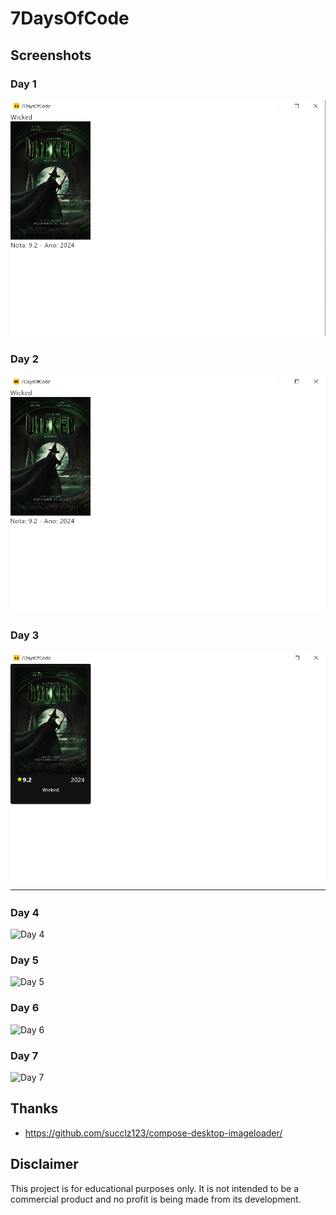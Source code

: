 # 7DaysOfCode

## Screenshots

### Day 1

![Day 1](src/main/resources/capturasDeTelaDias/dia1.png)

### Day 2

![Day 2](src/main/resources/capturasDeTelaDias/dia2.png)

### Day 3

![Day 3](src/main/resources/capturasDeTelaDias/dia3.png)

### Day 4

![Day 4](src/main/resources/capturasDeTelaDias/dia4.gif)

### Day 5

![Day 5](src/main/resources/capturasDeTelaDias/dia5.gif)

### Day 6

![Day 6](src/main/resources/capturasDeTelaDias/dia6.gif)

### Day 7

![Day 7](src/main/resources/capturasDeTelaDias/dia7.gif)

## Thanks

- https://github.com/succlz123/compose-desktop-imageloader/

## Disclaimer

This project is for educational purposes only. It is not intended to be a commercial product and no profit is being made
from its development.